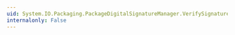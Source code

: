 ```yaml
---
uid: System.IO.Packaging.PackageDigitalSignatureManager.VerifySignatures(System.Boolean)
internalonly: False
---
```

